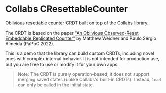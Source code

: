 # Collabs CResettableCounter

Oblivious resettable counter CRDT built on top of the Collabs library.

The CRDT is based on the paper ["An Oblivious Observed-Reset Embeddable Replicated Counter"](https://doi.org/10.1145/3517209.3524084) by Matthew Weidner and Paulo Sérgio Almeida (PaPoC 2022).

This is a demo that the library can build custom CRDTs, including novel ones with complex internal behavior. It is not intended for production use, but you are free to use or modify it for your own apps.

> Note: The CRDT is purely operation-based; it does not support merging saved states (unlike Collabs's built-in CRDTs). Instead, `load` can only be called in the initial state.
